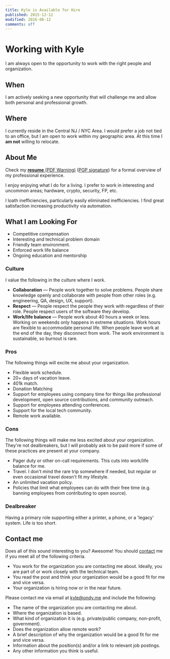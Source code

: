 ```yaml
---
title: Kyle is Available for Hire
published: 2015-12-12
modified: 2016-08-12
comments: off
---
```


# Working with Kyle

I am always open to the opportunity to work with the right people and organization.

## When

I am actively seeking a new opportunity that will challenge me and allow both personal and professional growth.

## Where

I currently reside in the Central NJ / NYC Area.
I would prefer a job not tied to an office, but I am open to work within my geographic area.
At this time I **am not** willing to relocate.

## About Me

Check my [**resume** (PDF Warning)](/static/resume/Kyle.Ondy-Resume.pdf) ([PGP signature](/static/resume/Kyle.Ondy-Resume.pdf.sig)) for a formal overview of my professional experience.

I enjoy enjoying what I do for a living.
I prefer to work in interesting and uncommon areas; hardware, crypto, security, FP, etc.

I loath inefficiencies, particularly easily eliminated inefficiencies.
I find great satisfaction increasing productivity via automation.

## What I am Looking For

* Competitive compensation
* Interesting and technical problem domain
* Friendly team environment.
* Enforced work life balance
* Ongoing education and mentorship

### Culture

I value the following in the culture where I work.

* **Collaboration** — People work together to solve problems. People share knowledge openly and collaborate with people from other roles (e.g. engineering, QA, design, UX, support).
* **Respect** — People respect the people they work with regardless of their role.  People respect users of the software they develop.
* **Work/life balance** — People work about 40 hours a week or less. Working on weekends only happens in extreme situations. Work hours are flexible to accommodate personal life. When people leave work at the end of the day, they disconnect from work. The work environment is sustainable, so burnout is rare.

### Pros

The following things will excite me about your organization.

* Flexible work schedule.
* 20+ days of vacation leave.
* 401k match.
* Donation Matching
* Support for employees using company time for things like professional development, open source contributions, and community outreach.
* Support for employees attending conferences.
* Support for the local tech community.
* Remote work available.

### Cons

The following things will make me less excited about your organization. They're not dealbreakers, but I will probably ask to be paid more if some of these practices are present at your company.

* Pager duty or other on-call requirements. This cuts into work/life balance for me.
* Travel. I don't mind the rare trip somewhere if needed, but regular or even occasional travel doesn't fit my lifestyle.
* An unlimited vacation policy.
* Policies that limit what employees can do with their free time (e.g. banning employees from contributing to open source).

### Dealbreaker

Having a primary role supporting either a printer, a phone, or a 'legacy' system. Life is too short.

## Contact me

Does all of this sound interesting to you? Awesome! You should [contact](/contact) me if you meet all of the following criteria.

* You work for the organization you are contacting me about. Ideally, you are part of or work closely with the technical team.
* You read the post and think your organization would be a good fit for me and vice versa.
* Your organization is hiring now or in the near future.

Please contact me via email at <a href="mailto:kyle@ondy.me">kyle@ondy.me</a> and include the following:

* The name of the organization you are contacting me about.
* Where the organization is based.
* What kind of organization it is (e.g. private/public company, non-profit, government).
* Does the organization allow remote work?
* A brief description of why the organization would be a good fit for me and vice versa.
* Information about the position(s) and/or a link to relevant job postings.
* Any other information you think is useful.
